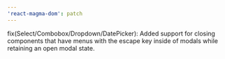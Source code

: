 ```yaml
---
'react-magma-dom': patch
---
```


fix(Select/Combobox/Dropdown/DatePicker): Added support for closing components that have menus with the escape key inside of modals while retaining an open modal state.
